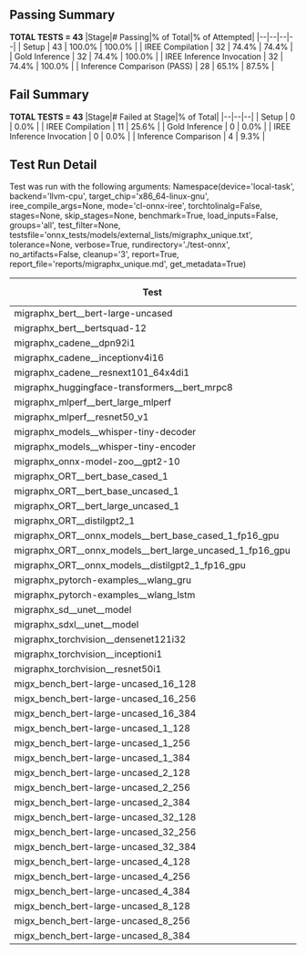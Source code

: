 ## Passing Summary

**TOTAL TESTS = 43**
|Stage|# Passing|% of Total|% of Attempted|
|--|--|--|--|
| Setup | 43 | 100.0% | 100.0% |
| IREE Compilation | 32 | 74.4% | 74.4% |
| Gold Inference | 32 | 74.4% | 100.0% |
| IREE Inference Invocation | 32 | 74.4% | 100.0% |
| Inference Comparison (PASS) | 28 | 65.1% | 87.5% |
## Fail Summary

**TOTAL TESTS = 43**
|Stage|# Failed at Stage|% of Total|
|--|--|--|
| Setup | 0 | 0.0% |
| IREE Compilation | 11 | 25.6% |
| Gold Inference | 0 | 0.0% |
| IREE Inference Invocation | 0 | 0.0% |
| Inference Comparison | 4 | 9.3% |
## Test Run Detail
Test was run with the following arguments:
Namespace(device='local-task', backend='llvm-cpu', target_chip='x86_64-linux-gnu', iree_compile_args=None, mode='cl-onnx-iree', torchtolinalg=False, stages=None, skip_stages=None, benchmark=True, load_inputs=False, groups='all', test_filter=None, testsfile='onnx_tests/models/external_lists/migraphx_unique.txt', tolerance=None, verbose=True, rundirectory='./test-onnx', no_artifacts=False, cleanup='3', report=True, report_file='reports/migraphx_unique.md', get_metadata=True)

| Test | Exit Status | Mean Benchmark Time (ms) | Notes |
|--|--|--|--|
| migraphx_bert__bert-large-uncased | PASS | 806.3366313775381 | |
| migraphx_bert__bertsquad-12 | compilation | None | |
| migraphx_cadene__dpn92i1 | PASS | 228.0271868738863 | |
| migraphx_cadene__inceptionv4i16 | PASS | 5658.31000606219 | |
| migraphx_cadene__resnext101_64x4di1 | PASS | 319.1154481222232 | |
| migraphx_huggingface-transformers__bert_mrpc8 | PASS | 456.27385936677456 | |
| migraphx_mlperf__bert_large_mlperf | Numerics | 427.6722551633914 | |
| migraphx_mlperf__resnet50_v1 | PASS | 97.14042333265145 | |
| migraphx_models__whisper-tiny-decoder | PASS | 57.52494834639407 | |
| migraphx_models__whisper-tiny-encoder | Numerics | 233.78672574957213 | |
| migraphx_onnx-model-zoo__gpt2-10 | compilation | None | |
| migraphx_ORT__bert_base_cased_1 | compilation | None | |
| migraphx_ORT__bert_base_uncased_1 | compilation | None | |
| migraphx_ORT__bert_large_uncased_1 | compilation | None | |
| migraphx_ORT__distilgpt2_1 | compilation | None | |
| migraphx_ORT__onnx_models__bert_base_cased_1_fp16_gpu | compilation | None | |
| migraphx_ORT__onnx_models__bert_large_uncased_1_fp16_gpu | compilation | None | |
| migraphx_ORT__onnx_models__distilgpt2_1_fp16_gpu | compilation | None | |
| migraphx_pytorch-examples__wlang_gru | PASS | 58.863351845906834 | |
| migraphx_pytorch-examples__wlang_lstm | PASS | 20.726494250759 | |
| migraphx_sd__unet__model | import_model | None | |
| migraphx_sdxl__unet__model | import_model | None | |
| migraphx_torchvision__densenet121i32 | PASS | 1495.0815166036289 | |
| migraphx_torchvision__inceptioni1 | PASS | 201.62870610753694 | |
| migraphx_torchvision__resnet50i1 | PASS | 84.30442852633338 | |
| migx_bench_bert-large-uncased_16_128 | PASS | 1574.5622391502063 | |
| migx_bench_bert-large-uncased_16_256 | PASS | 5380.734262367089 | |
| migx_bench_bert-large-uncased_16_384 | Numerics | 9305.621174474556 | |
| migx_bench_bert-large-uncased_1_128 | PASS | 179.75890543311834 | |
| migx_bench_bert-large-uncased_1_256 | PASS | 265.0790475308895 | |
| migx_bench_bert-large-uncased_1_384 | PASS | 367.2539424151182 | |
| migx_bench_bert-large-uncased_2_128 | PASS | 242.34800537427267 | |
| migx_bench_bert-large-uncased_2_256 | PASS | 431.52228246132535 | |
| migx_bench_bert-large-uncased_2_384 | PASS | 667.9361909627914 | |
| migx_bench_bert-large-uncased_32_128 | PASS | 5091.541485240062 | |
| migx_bench_bert-large-uncased_32_256 | PASS | 14072.916297862927 | |
| migx_bench_bert-large-uncased_32_384 | Numerics | 22977.886548886698 | |
| migx_bench_bert-large-uncased_4_128 | PASS | 414.70227638880414 | |
| migx_bench_bert-large-uncased_4_256 | PASS | 787.0336609582106 | |
| migx_bench_bert-large-uncased_4_384 | PASS | 1231.3937122623124 | |
| migx_bench_bert-large-uncased_8_128 | PASS | 752.2915005683899 | |
| migx_bench_bert-large-uncased_8_256 | PASS | 1969.02526045839 | |
| migx_bench_bert-large-uncased_8_384 | PASS | 3606.778754542271 | |
